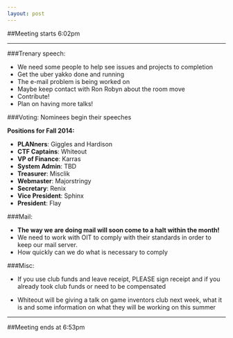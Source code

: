 ```yaml
---
layout: post
---
```


##Meeting starts 6:02pm

- - -

###Trenary speech:
* We need some people to help see issues and projects to completion
* Get the uber yakko done and running
* The e-mail problem is being worked on
* Maybe keep contact with Ron Robyn about the room move
* Contribute!
* Plan on having more talks!

###Voting:
Nominees begin their speeches

**Positions for Fall 2014:**

* __PLANners__: Giggles and Hardison
* __CTF Captains__: Whiteout
* __VP of Finance__:    Karras
* __System Admin__: TBD
* __Treasurer__:    Misclik
* __Webmaster__:    Majorstringy
* __Secretary__:    Renix
* __Vice President__:   Sphinx      
* __President__:    Flay

###Mail:
* __The way we are doing mail will soon come to a halt within the month!__
* We need to work with OIT to comply with their standards in order to keep our mail server.
* How quickly can we do what is necessary to comply 

###Misc:
* If you use club funds and leave receipt, PLEASE sign receipt and if you already took club funds or need to be compensated

* Whiteout will be giving a talk on game inventors club next week, what it is and some information on what they will be working on this summer

- - -

##Meeting ends at 6:53pm

